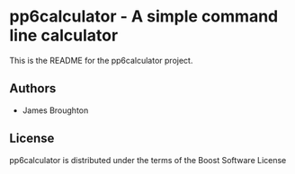 pp6calculator - A simple command line calculator
================================================
This is the README for the pp6calculator project.

Authors
-------
- James Broughton

License
-------
pp6calculator is distributed under the terms of the Boost Software License